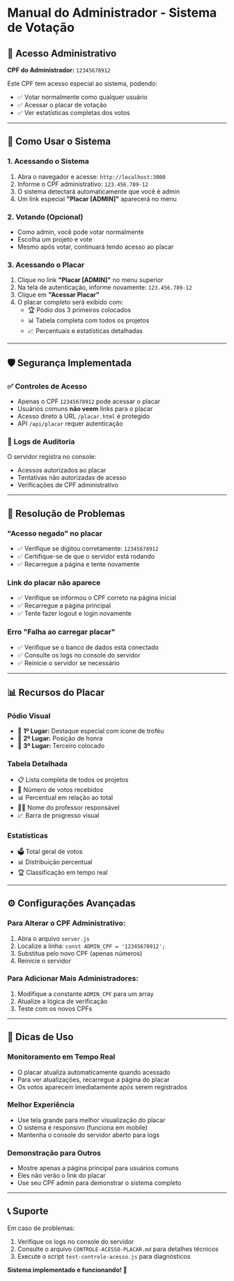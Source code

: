 # Manual do Administrador - Sistema de Votação

## 🔐 Acesso Administrativo

**CPF do Administrador:** `12345678912`

Este CPF tem acesso especial ao sistema, podendo:
- ✅ Votar normalmente como qualquer usuário
- ✅ Acessar o placar de votação
- ✅ Ver estatísticas completas dos votos

---

## 🚀 Como Usar o Sistema

### 1. **Acessando o Sistema**
1. Abra o navegador e acesse: `http://localhost:3000`
2. Informe o CPF administrativo: `123.456.789-12`
3. O sistema detectará automaticamente que você é admin
4. Um link especial **"Placar [ADMIN]"** aparecerá no menu

### 2. **Votando (Opcional)**
- Como admin, você pode votar normalmente
- Escolha um projeto e vote
- Mesmo após votar, continuará tendo acesso ao placar

### 3. **Acessando o Placar**
1. Clique no link **"Placar [ADMIN]"** no menu superior
2. Na tela de autenticação, informe novamente: `123.456.789-12`
3. Clique em **"Acessar Placar"**
4. O placar completo será exibido com:
   - 🏆 Pódio dos 3 primeiros colocados
   - 📊 Tabela completa com todos os projetos
   - 📈 Percentuais e estatísticas detalhadas

---

## 🛡️ Segurança Implementada

### ✅ **Controles de Acesso**
- Apenas o CPF `12345678912` pode acessar o placar
- Usuários comuns **não veem** links para o placar
- Acesso direto à URL `/placar.html` é protegido
- API `/api/placar` requer autenticação

### 📝 **Logs de Auditoria**
O servidor registra no console:
- Acessos autorizados ao placar
- Tentativas não autorizadas de acesso
- Verificações de CPF administrativo

---

## 🔧 Resolução de Problemas

### **"Acesso negado" no placar**
- ✅ Verifique se digitou corretamente: `12345678912`
- ✅ Certifique-se de que o servidor está rodando
- ✅ Recarregue a página e tente novamente

### **Link do placar não aparece**
- ✅ Verifique se informou o CPF correto na página inicial
- ✅ Recarregue a página principal
- ✅ Tente fazer logout e login novamente

### **Erro "Falha ao carregar placar"**
- ✅ Verifique se o banco de dados está conectado
- ✅ Consulte os logs no console do servidor
- ✅ Reinicie o servidor se necessário

---

## 📊 Recursos do Placar

### **Pódio Visual**
- 🥇 **1º Lugar:** Destaque especial com ícone de troféu
- 🥈 **2º Lugar:** Posição de honra
- 🥉 **3º Lugar:** Terceiro colocado

### **Tabela Detalhada**
- 📋 Lista completa de todos os projetos
- 🔢 Número de votos recebidos
- 📊 Percentual em relação ao total
- 👨‍🏫 Nome do professor responsável
- 📈 Barra de progresso visual

### **Estatísticas**
- 🗳️ Total geral de votos
- 📊 Distribuição percentual
- 🏆 Classificação em tempo real

---

## ⚙️ Configurações Avançadas

### **Para Alterar o CPF Administrativo:**
1. Abra o arquivo `server.js`
2. Localize a linha: `const ADMIN_CPF = '12345678912';`
3. Substitua pelo novo CPF (apenas números)
4. Reinicie o servidor

### **Para Adicionar Mais Administradores:**
1. Modifique a constante `ADMIN_CPF` para um array
2. Atualize a lógica de verificação
3. Teste com os novos CPFs

---

## 🎯 Dicas de Uso

### **Monitoramento em Tempo Real**
- O placar atualiza automaticamente quando acessado
- Para ver atualizações, recarregue a página do placar
- Os votos aparecem imediatamente após serem registrados

### **Melhor Experiência**
- Use tela grande para melhor visualização do placar
- O sistema é responsivo (funciona em mobile)
- Mantenha o console do servidor aberto para logs

### **Demonstração para Outros**
- Mostre apenas a página principal para usuários comuns
- Eles não verão o link do placar
- Use seu CPF admin para demonstrar o sistema completo

---

## 📞 Suporte

Em caso de problemas:
1. Verifique os logs no console do servidor
2. Consulte o arquivo `CONTROLE-ACESSO-PLACAR.md` para detalhes técnicos
3. Execute o script `test-controle-acesso.js` para diagnósticos

**Sistema implementado e funcionando! 🎉**